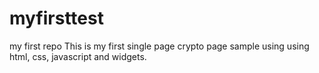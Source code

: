 # myfirsttest
my first repo
This is my first single page crypto page sample using using html, css, javascript and  widgets.
